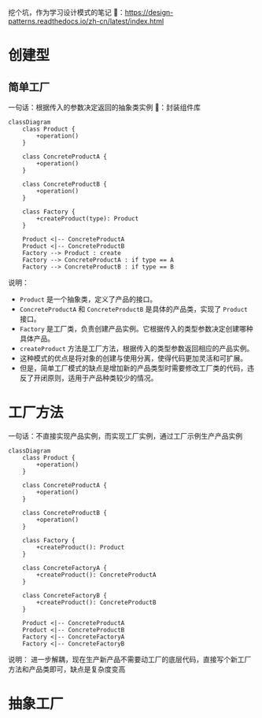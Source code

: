 挖个坑，作为学习设计模式的笔记
🔗：https://design-patterns.readthedocs.io/zh-cn/latest/index.html

# 创建型

## 简单工厂

一句话：根据传入的参数决定返回的抽象类实例
🌰：封装组件库

```mermaid
classDiagram
    class Product {
        +operation()
    }

    class ConcreteProductA {
        +operation()
    }

    class ConcreteProductB {
        +operation()
    }

    class Factory {
        +createProduct(type): Product
    }

    Product <|-- ConcreteProductA
    Product <|-- ConcreteProductB
    Factory --> Product : create
    Factory --> ConcreteProductA : if type == A
    Factory --> ConcreteProductB : if type == B

```

说明：

- `Product` 是一个抽象类，定义了产品的接口。
- `ConcreteProductA` 和 `ConcreteProductB` 是具体的产品类，实现了 `Product` 接口。
- `Factory` 是工厂类，负责创建产品实例。它根据传入的类型参数决定创建哪种具体产品。
- `createProduct` 方法是工厂方法，根据传入的类型参数返回相应的产品实例。
- 这种模式的优点是将对象的创建与使用分离，使得代码更加灵活和可扩展。
- 但是，简单工厂模式的缺点是增加新的产品类型时需要修改工厂类的代码，违反了开闭原则，适用于产品种类较少的情况。

# 工厂方法

一句话：不直接实现产品实例，而实现工厂实例，通过工厂示例生产产品实例

```mermaid
classDiagram
    class Product {
        +operation()
    }

    class ConcreteProductA {
        +operation()
    }

    class ConcreteProductB {
        +operation()
    }

    class Factory {
        +createProduct(): Product
    }

    class ConcreteFactoryA {
        +createProduct(): ConcreteProductA
    }

    class ConcreteFactoryB {
        +createProduct(): ConcreteProductB
    }

    Product <|-- ConcreteProductA
    Product <|-- ConcreteProductB
    Factory <|-- ConcreteFactoryA
    Factory <|-- ConcreteFactoryB
```

说明：
进一步解耦，现在生产新产品不需要动工厂的底层代码，直接写个新工厂方法和产品类即可，缺点是复杂度变高

# 抽象工厂
